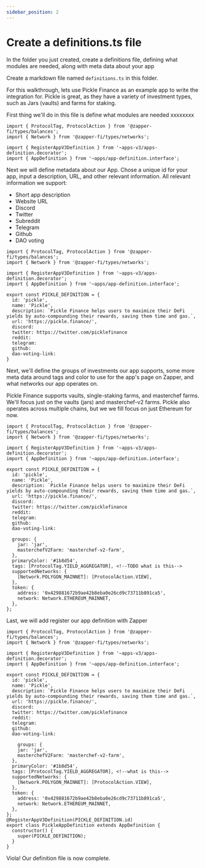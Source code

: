 ```yaml
---
sidebar_position: 2
---
```


# Create a definitions.ts file

In the folder you just created, create a definitions file, defining what modules are needed, along with meta data about your app

Create a markdown file named `definitions.ts` in this folder.

For this walkthrough, lets use Pickle Finance as an example app to write the integration for. Pickle is great, as they have a variety of investment types, such as Jars (vaults) and farms for staking. <!--TODO confirm Pickle finance rationale -->


First thing we'll do in this file is define what modules are needed xxxxxxxx  <!--TODO explain modules-->


```definitions.ts"
import { ProtocolTag, ProtocolAction } from '@zapper-fi/types/balances';
import { Network } from '@zapper-fi/types/networks';

import { RegisterAppV3Definition } from '~apps-v3/apps-definition.decorator';
import { AppDefinition } from '~apps/app-definition.interface';
```

Next we will define metadata about our App. Chose a unique id for your app, input a description, URL, and other relevant information. All relevant information we support:
- Short app description
- Website URL
- Discord
- Twitter
- Subreddit
- Telegram
- Github
- DAO voting

<!--We need to support the above metadata -->
```
import { ProtocolTag, ProtocolAction } from '@zapper-fi/types/balances';
import { Network } from '@zapper-fi/types/networks';

import { RegisterAppV3Definition } from '~apps-v3/apps-definition.decorator';
import { AppDefinition } from '~apps/app-definition.interface';

export const PICKLE_DEFINITION = {
  id: 'pickle',
  name: 'Pickle',
  description: `Pickle Finance helps users to maximize their DeFi yields by auto-compounding their rewards, saving them time and gas.`,
  url: 'https://pickle.finance/',
  discord: 
  twitter: https://twitter.com/picklefinance 
  reddit: 
  telegram:
  github:
  dao-voting-link:
}
```
Next, we'll define the groups of investments our app supports, some more meta data around tags and color to use for the app's page on Zapper, and what networks our app operates on.

Pickle Finance supports vaults, single-staking farms, and masterchef farms. We'll focus just on the vaults (jars) and masterchef-v2 farms. Pickle also operates across multiple chains, but we we fill focus on just Ethereum for now.
<!--TODO what is "tags" and "token", on the th mainnet?-->

```
import { ProtocolTag, ProtocolAction } from '@zapper-fi/types/balances';
import { Network } from '@zapper-fi/types/networks';

import { RegisterAppV3Definition } from '~apps-v3/apps-definition.decorator';
import { AppDefinition } from '~apps/app-definition.interface';

export const PICKLE_DEFINITION = {
  id: 'pickle',
  name: 'Pickle',
  description: `Pickle Finance helps users to maximize their DeFi yields by auto-compounding their rewards, saving them time and gas.`,
  url: 'https://pickle.finance/',
  discord: 
  twitter: https://twitter.com/picklefinance 
  reddit: 
  telegram:
  github:
  dao-voting-link:

  groups: {
    jar: 'jar',
    masterchefV2Farm: 'masterchef-v2-farm',
  },
  primaryColor: '#1b8d54',
  tags: [ProtocolTag.YIELD_AGGREGATOR], <!--TODO what is this-->
  supportedNetworks: {
    [Network.POLYGON_MAINNET]: [ProtocolAction.VIEW],
  },
  token: {
    address: '0x429881672b9ae42b8eba0e26cd9c73711b891ca5',
    network: Network.ETHEREUM_MAINNET,
  },
};
```

Last, we will add register our app definition with Zapper 
<!--TODO confirm this is the correct way to explain the below code-->

```
import { ProtocolTag, ProtocolAction } from '@zapper-fi/types/balances';
import { Network } from '@zapper-fi/types/networks';

import { RegisterAppV3Definition } from '~apps-v3/apps-definition.decorator';
import { AppDefinition } from '~apps/app-definition.interface';

export const PICKLE_DEFINITION = {
  id: 'pickle',
  name: 'Pickle',
  description: `Pickle Finance helps users to maximize their DeFi yields by auto-compounding their rewards, saving them time and gas.`,
  url: 'https://pickle.finance/',
  discord: 
  twitter: https://twitter.com/picklefinance 
  reddit: 
  telegram:
  github:
  dao-voting-link:

    groups: {
    jar: 'jar',
    masterchefV2Farm: 'masterchef-v2-farm',
  },
  primaryColor: '#1b8d54',
  tags: [ProtocolTag.YIELD_AGGREGATOR], <!--what is this-->
  supportedNetworks: {
    [Network.POLYGON_MAINNET]: [ProtocolAction.VIEW],
  },
  token: {
    address: '0x429881672b9ae42b8eba0e26cd9c73711b891ca5',
    network: Network.ETHEREUM_MAINNET,
  },
};
@RegisterAppV3Definition(PICKLE_DEFINITION.id)
export class PickleAppDefinition extends AppDefinition {
  constructor() {
    super(PICKLE_DEFINITION);
  }
}
```
Viola! Our definition file is now complete.